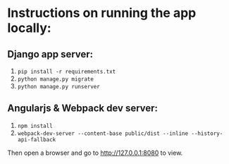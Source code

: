 # Instructions on running the app locally:
## Django app server:
1. `pip install -r requirements.txt`
2. `python manage.py migrate`
3. `python manage.py runserver`
## Angularjs & Webpack dev server:
1. `npm install`
2. `webpack-dev-server --content-base public/dist --inline --history-api-fallback`

Then open a browser and go to http://127.0.0.1:8080 to view.
